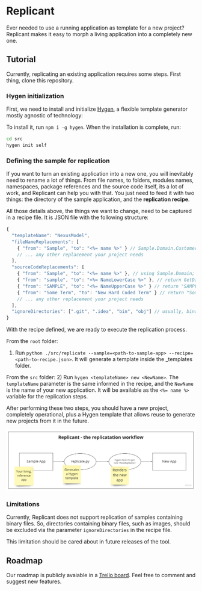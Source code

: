 # Replicant

Ever needed to use a running application as template for a new project? Replicant makes it easy to morph a living application into a completely new one.

## Tutorial

Currently, replicating an existing application requires some steps. First thing, clone this repository.

### Hygen initialization

First, we need to install and initialize [Hygen](https://www.hygen.io), a flexible template generator mostly agnostic of technology:

To install it, run `npm i -g hygen`. When the installation is complete, run:

```sh
cd src
hygen init self
```

### Defining the sample for replication

If you want to turn an existing application into a new one, you will inevitably need to rename a lot of things. From file names, to folders, modules names, namespaces, package references and the source code itself, its a lot of work, and Replicant can help you with that. You just need to feed it with two things: the directory of the sample application, and the **replication recipe**.

All those details above, the things we want to change, need to be captured in a recipe file. It is JSON file with the following structure:

```javascript
{
  "templateName": "NexusModel",
  "fileNameReplacements": [
    { "from": "Sample", "to": "<%= name %>" } // Sample.Domain.Customer -> NewName.Domain.Customer
    // ... any other replacement your project needs
  ],
  "sourceCodeReplacements": [
    { "from": "Sample", "to": "<%= name %>" }, // using Sample.Domain; -> using NewName.Domain;
    { "from": "sample", "to": "<%= NameLowerCase %>" }, // return GetDatabase("sample"); -> return GetDatabase("newname");
    { "from": "SAMPLE", "to": "<%= NameUpperCase %>" } // return "SAMPLE"; -> return "NEWNAME";
    { "from": "Some Term", "to": "New Hard Coded Term" } // return "Some Term"; -> return "New Hard Coded Term";
    // ... any other replacement your project needs
  ],
  "ignoreDirectories": [".git", ".idea", "bin", "obj"] // usually, binary directories
}
```

With the recipe defined, we are ready to execute the replication process.

From the `root` folder:
1) Run `python ./src/replicate --sample=<path-to-sample-app> --recipe=<path-to-recipe.json>`. It will generate a template inside the _templates folder.

From the `src` folder:
2) Run `hygen <templateName> new <NewName>`. The `templateName` parameter is the same informed in the recipe, and the `NewName` is the name of your new application. It will be available as the `<%= name %>` variable for the replication steps.

After performing these two steps, you should have a new project, completely operational, plus a Hygen template that allows reuse to generate new projects from it in the future.

![Replication workflow](/docs/img/workflow.jpg)

### Limitations

Currently, Replicant does not support replication of samples containing binary files. So, directories containing binary files, such as images, should be excluded via the parameter `ignoreDirectories` in the recipe file.

This limitation should be cared about in future releases of the tool.

## Roadmap

Our roadmap is publicly avaiable in a [Trello board](https://trello.com/b/T9khQD2v/replicant-roadmap). Feel free to comment and suggest new features.
